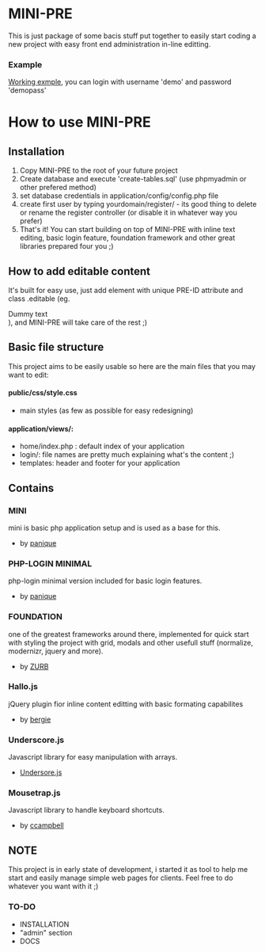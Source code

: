 # MINI-PRE

This is just package of some bacis stuff put together to easily start coding a new project with easy front end administration in-line editting.

### Example
[Working exmple](http://mini-pre.meshr.cz), you can login with username 'demo' and password 'demopass'

# How to use MINI-PRE
## Installation
1. Copy MINI-PRE to the root of your future project
2. Create database and execute 'create-tables.sql' (use phpmyadmin or other prefered method)
3. set database credentials in application/config/config.php file
4. create first user by typing yourdomain/register/ - its good thing to delete or rename the register controller (or disable it in whatever way you prefer)
5. That's it! You can start building on top of MINI-PRE with inline text editing, basic login feature, foundation framework and other great libraries prepared four you ;)

## How to add editable content
It's built for easy use, just add element with unique PRE-ID attribute and class .editable (eg. <div class="editable" pre-id="uniqe-paragraph-main-page">Dummy text</div>), and MINI-PRE will take care of the rest ;)

## Basic file structure
This project aims to be easily usable so here are the main files that you may want to edit:
#### public/css/style.css
 - main styles (as few as possible for easy redesigning)
#### application/views/:
- home/index.php : default index of your application
- login/: file names are pretty much explaining what's the content ;)
- templates: header and footer for your application

## Contains

### MINI
mini is basic php application setup and is used as a base for this.
 - by [panique](https://github.com/panique/mini)

### PHP-LOGIN MINIMAL
php-login minimal version included for basic login features.
 - by [panique](https://github.com/panique/php-login-minimal)

### FOUNDATION
one of the greatest frameworks around there, implemented for quick start with styling the project with grid, modals and other usefull stuff (normalize, modernizr, jquery and more).
 - by [ZURB](http://foundation.zurb.com/index.html)

### Hallo.js
jQuery plugin fior inline content editting with basic formating capabilites
 - by [bergie](https://github.com/bergie/hallo)

### Underscore.js
Javascript library for easy manipulation with arrays.
 - [Undersore.js](http://underscorejs.org/)

### Mousetrap.js
Javascript library to handle keyboard shortcuts.
 - by [ccampbell](https://github.com/ccampbell/mousetrap)

## NOTE
This project is in early state of development, i started it as tool to help me start and easily manage simple web pages for clients. Feel free to do whatever you want with it ;)
 
### TO-DO
- INSTALLATION
- "admin" section
- DOCS